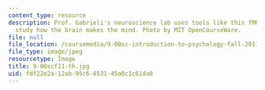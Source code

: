 ```yaml
---
content_type: resource
description: Prof. Gabrieli's neuroscience lab uses tools like this fMRI scanner to
  study how the brain makes the mind. Photo by MIT OpenCourseWare.
file: null
file_location: /coursemedia/9-00sc-introduction-to-psychology-fall-2011/fdf22e2a12ab95c6853145a0c1c61da0_9-00scf11-th.jpg
file_type: image/jpeg
resourcetype: Image
title: 9-00scf11-th.jpg
uid: fdf22e2a-12ab-95c6-8531-45a0c1c61da0
---
```

